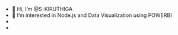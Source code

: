 - 👋 Hi, I’m @S-KIRUTHIGA
- 👀 I’m interested in Node.js and Data Visualization using POWERBI
-
-


<!---
S-KIRUTHIGA/S-KIRUTHIGA is a ✨ special ✨ repository because its `README.md` (this file) appears on your GitHub profile.
You can click the Preview link to take a look at your changes.
--->
